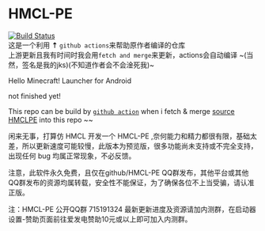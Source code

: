 # HMCL-PE
  [![Build Status](https://img.shields.io/endpoint.svg?url=https%3A%2F%2Factions-badge.atrox.dev%2Fzhangjing-GitHub-Code%2FHMCL-PE%2Fbadge%3Fref%3Dmain&style=popout)](https://actions-badge.atrox.dev/zhangjing-GitHub-Code/HMCL-PE/goto?ref=main)  
 这是一个利用 **⇡** `github actions`来帮助原作者编译的仓库   
 上游更新且我有时间时我会用`fetch and merge`来更新，actions会自动编译 ~(当然，签名是我的jks)(不知道作者会不会淦死我)~
   
 Hello Minecraft! Launcher for Android
 
 not finished yet!
 
 This repo can be build by [`github action`](https://actions-badge.atrox.dev/zhangjing-GitHub-Code/HMCL-PE/goto?ref=main) when i fetch & merge [source HMCLPE](https://github.com/tungstend/HMCL-PE) into this repo ~~

闲来无事，打算仿 HMCL 开发一个 HMCL-PE ,奈何能力和精力都很有限，基础太差，所以更新速度可能较慢，此版本为预览版，很多功能尚未支持或不完全支持，出现任何 bug 均属正常现象，不必反馈。

注意，此软件永久免费，且仅在github/HMCL-PE QQ群发布，其他平台或其他QQ群发布的资源均属转载，安全性不能保证，为了确保各位不上当受骗，请认准正版。

注：HMCL-PE 公开QQ群 715191324 最新更新进度及资源请加内测群，在启动器设置-赞助页面前往爱发电赞助10元或以上即可加入内测群。
